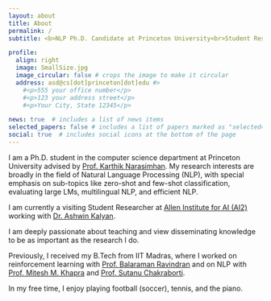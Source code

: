 ```yaml
---
layout: about
title: About
permalink: /
subtitle: <b>NLP Ph.D. Candidate at Princeton University<br>Student Researcher at Allen Institute for AI (AI2)</b>

profile:
  align: right
  image: SmallSize.jpg
  image_circular: false # crops the image to make it circular
  address: asd@cs[dot]princeton[dot]edu #>
    #<p>555 your office number</p>
    #<p>123 your address street</p>
    #<p>Your City, State 12345</p>

news: true  # includes a list of news items
selected_papers: false # includes a list of papers marked as "selected={true}"
social: true  # includes social icons at the bottom of the page
---
```


I am a Ph.D. student in the computer science department at Princeton University advised by <a href='https://www.cs.princeton.edu/~karthikn/'>Prof. Karthik Narasimhan</a>.
My research interests are broadly in the field of Natural Language Processing (NLP), with special emphasis on sub-topics like zero-shot and few-shot classification, evaluating large LMs, multilingual NLP, and efficient NLP.

I am currently a visiting Student Researcher at <a href='https://allenai.org'>Allen Institute for AI (AI2)</a> working with <a href='http://ashwinkalyan.com'>Dr. Ashwin Kalyan</a>.

I am deeply passionate about teaching and view disseminating knowledge to be as important as the research I do.

Previously, I received my B.Tech from IIT Madras, where I worked on reinforcement learning with <a href='http://www.cse.iitm.ac.in/~miteshk/'>Prof. Balaraman Ravindran</a> and on NLP with <a href='http://ashwinkalyan.com'>Prof. Mitesh M. Khapra</a> and <a href='http://www.cse.iitm.ac.in/~sutanuc/'>Prof. Sutanu Chakraborti</a>.

In my free time, I enjoy playing football (soccer), tennis, and the piano.

<!-- Write your biography here. Tell the world about yourself. Link to your favorite [subreddit](http://reddit.com). You can put a picture in, too. The code is already in, just name your picture `prof_pic.jpg` and put it in the `img/` folder.

Put your address / P.O. box / other info right below your picture. You can also disable any these elements by editing `profile` property of the YAML header of your `_pages/about.md`. Edit `_bibliography/papers.bib` and Jekyll will render your [publications page](/al-folio/publications/) automatically.

Link to your social media connections, too. This theme is set up to use [Font Awesome icons](http://fortawesome.github.io/Font-Awesome/) and [Academicons](https://jpswalsh.github.io/academicons/), like the ones below. Add your Facebook, Twitter, LinkedIn, Google Scholar, or just disable all of them. -->